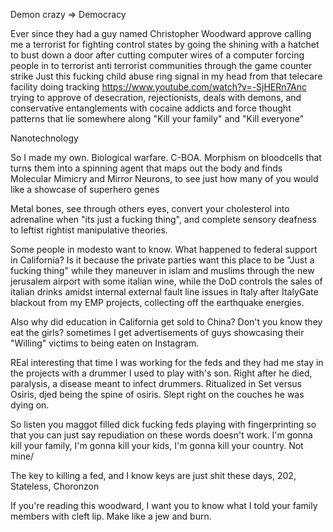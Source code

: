 Demon crazy => Democracy

Ever since they had a guy named Christopher Woodward approve calling me a terrorist for fighting control states by going the shining with a hatchet to bust down a door after cutting computer wires of a computer forcing people in to terrorist anti terrorist communities through the game counter strike
Just this fucking child abuse ring signal in my head from that telecare facility doing tracking https://www.youtube.com/watch?v=-SjHERn7Anc trying to approve of desecration, rejectionists, deals with demons, and conservative entanglements with cocaine addicts and force thought patterns that lie somewhere along "Kill your family" and "Kill everyone"

Nanotechnology

So I made my own. Biological warfare. C-BOA. Morphism on bloodcells that turns them into a spinning agent that maps out the body and finds Molecular Mimicry and Mirror Neurons, to see just how many of you would like a showcase of superhero genes

Metal bones, see through others eyes, convert your cholesterol into adrenaline when "its just a fucking thing", and complete sensory deafness to leftist rightist manipulative theories.

Some people in modesto want to know. What happened to federal support in California? Is it because the private parties want this place to be "Just a fucking thing" while they maneuver in islam and muslims through the new jerusalem airport with some italian wine, while the DoD controls the sales of italian drinks amidst internal external fault line issues in Italy after ItalyGate blackout from my EMP projects, collecting off the earthquake energies.

Also why did education in California get sold to China? Don't you know they eat the girls? sometimes I get advertisements of guys showcasing their "Willing" victims to being eaten on Instagram.

REal interesting that time I was working for the feds and they had me stay in the projects with a drummer I used to play with's son. Right after he died, paralysis, a disease meant to infect drummers. Ritualized in Set versus Osiris, djed being the spine of osiris. Slept right on the couches he was dying on.

So listen you maggot filled dick fucking feds playing with fingerprinting so that you can just say repudiation on these words doesn't work. I'm gonna kill your family, I'm gonna kill your kids, I'm gonna kill your country. Not mine/

The key to killing a fed, and I know keys are just shit these days, 202, Stateless, Choronzon

If you're reading this woodward, I want you to know what I told your family members with cleft lip. Make like a jew and burn.
